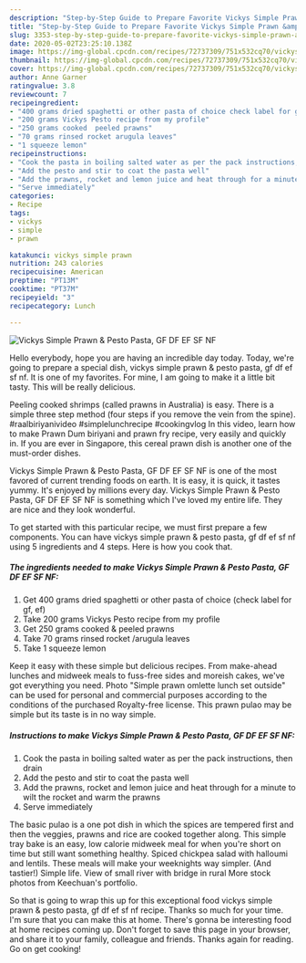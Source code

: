 ```yaml
---
description: "Step-by-Step Guide to Prepare Favorite Vickys Simple Prawn &amp;amp; Pesto Pasta, GF DF EF SF NF"
title: "Step-by-Step Guide to Prepare Favorite Vickys Simple Prawn &amp;amp; Pesto Pasta, GF DF EF SF NF"
slug: 3353-step-by-step-guide-to-prepare-favorite-vickys-simple-prawn-and-amp-pesto-pasta-gf-df-ef-sf-nf
date: 2020-05-02T23:25:10.138Z
image: https://img-global.cpcdn.com/recipes/72737309/751x532cq70/vickys-simple-prawn-pesto-pasta-gf-df-ef-sf-nf-recipe-main-photo.jpg
thumbnail: https://img-global.cpcdn.com/recipes/72737309/751x532cq70/vickys-simple-prawn-pesto-pasta-gf-df-ef-sf-nf-recipe-main-photo.jpg
cover: https://img-global.cpcdn.com/recipes/72737309/751x532cq70/vickys-simple-prawn-pesto-pasta-gf-df-ef-sf-nf-recipe-main-photo.jpg
author: Anne Garner
ratingvalue: 3.8
reviewcount: 7
recipeingredient:
- "400 grams dried spaghetti or other pasta of choice check label for gf ef"
- "200 grams Vickys Pesto recipe from my profile"
- "250 grams cooked  peeled prawns"
- "70 grams rinsed rocket arugula leaves"
- "1 squeeze lemon"
recipeinstructions:
- "Cook the pasta in boiling salted water as per the pack instructions, then drain"
- "Add the pesto and stir to coat the pasta well"
- "Add the prawns, rocket and lemon juice and heat through for a minute to wilt the rocket and warm the prawns"
- "Serve immediately"
categories:
- Recipe
tags:
- vickys
- simple
- prawn

katakunci: vickys simple prawn 
nutrition: 243 calories
recipecuisine: American
preptime: "PT13M"
cooktime: "PT37M"
recipeyield: "3"
recipecategory: Lunch

---
```



![Vickys Simple Prawn &amp; Pesto Pasta, GF DF EF SF NF](https://img-global.cpcdn.com/recipes/72737309/751x532cq70/vickys-simple-prawn-pesto-pasta-gf-df-ef-sf-nf-recipe-main-photo.jpg)

Hello everybody, hope you are having an incredible day today. Today, we're going to prepare a special dish, vickys simple prawn &amp; pesto pasta, gf df ef sf nf. It is one of my favorites. For mine, I am going to make it a little bit tasty. This will be really delicious.

Peeling cooked shrimps (called prawns in Australia) is easy. There is a simple three step method (four steps if you remove the vein from the spine). #raalbiriyanivideo #simplelunchrecipe #cookingvlog In this video, learn how to make Prawn Dum biriyani and prawn fry recipe, very easily and quickly in. If you are ever in Singapore, this cereal prawn dish is another one of the must-order dishes.

Vickys Simple Prawn &amp; Pesto Pasta, GF DF EF SF NF is one of the most favored of current trending foods on earth. It is easy, it is quick, it tastes yummy. It's enjoyed by millions every day. Vickys Simple Prawn &amp; Pesto Pasta, GF DF EF SF NF is something which I've loved my entire life. They are nice and they look wonderful.


To get started with this particular recipe, we must first prepare a few components. You can have vickys simple prawn &amp; pesto pasta, gf df ef sf nf using 5 ingredients and 4 steps. Here is how you cook that.

<!--inarticleads1-->

##### The ingredients needed to make Vickys Simple Prawn &amp; Pesto Pasta, GF DF EF SF NF:

1. Get 400 grams dried spaghetti or other pasta of choice (check label for gf, ef)
1. Take 200 grams Vickys Pesto recipe from my profile
1. Get 250 grams cooked &amp; peeled prawns
1. Take 70 grams rinsed rocket /arugula leaves
1. Take 1 squeeze lemon


Keep it easy with these simple but delicious recipes. From make-ahead lunches and midweek meals to fuss-free sides and moreish cakes, we&#39;ve got everything you need. Photo &#34;Simple prawn omlette lunch set outside&#34; can be used for personal and commercial purposes according to the conditions of the purchased Royalty-free license. This prawn pulao may be simple but its taste is in no way simple. 

<!--inarticleads2-->

##### Instructions to make Vickys Simple Prawn &amp; Pesto Pasta, GF DF EF SF NF:

1. Cook the pasta in boiling salted water as per the pack instructions, then drain
1. Add the pesto and stir to coat the pasta well
1. Add the prawns, rocket and lemon juice and heat through for a minute to wilt the rocket and warm the prawns
1. Serve immediately


The basic pulao is a one pot dish in which the spices are tempered first and then the veggies, prawns and rice are cooked together along. This simple tray bake is an easy, low calorie midweek meal for when you&#39;re short on time but still want something healthy. Spiced chickpea salad with halloumi and lentils. These meals will make your weeknights way simpler. (And tastier!) Simple life. View of small river with bridge in rural More stock photos from Keechuan&#39;s portfolio. 

So that is going to wrap this up for this exceptional food vickys simple prawn &amp; pesto pasta, gf df ef sf nf recipe. Thanks so much for your time. I'm sure that you can make this at home. There's gonna be interesting food at home recipes coming up. Don't forget to save this page in your browser, and share it to your family, colleague and friends. Thanks again for reading. Go on get cooking!
